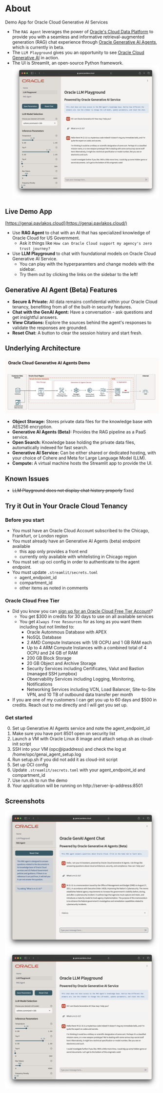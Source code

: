 # About

Demo App for Oracle Cloud Generative AI Services 

- The `RAG Agent` leverages the power of [Oracle's Cloud Data Platform](https://www.oracle.com/data-platform/) to provide you with a seamless and informative retrieval-augmented generation (RAG) chat experience through [Oracle Generative AI Agents](https://docs.oracle.com/en-us/iaas/Content/generative-ai-agents/overview.htm), which is currently in beta. 
- The `LLM Playground` gives you an opportunity to see [Oracle Cloud Generative AI](https://docs.oracle.com/en-us/iaas/Content/generative-ai/overview.htm) in action. 
- The UI is Streamlit, an open-source Python framework.
![llm_screenshot](documentation/llm.png)
## Live Demo App
[https://genai.pavlakos.cloud](https://genai.pavlakos.cloud/)

- Use **RAG Agent** to chat with an AI that has specialized knowledge of Oracle Cloud for US Government. 
  - Ask it things like `How can Oracle Cloud support my agency's zero trust journey?`
- Use **LLM Playground** to chat with foundational models on Oracle Cloud Generative AI Service.
  - You can play with the hyperparamters and change models with the sidebar.
  - Try them out by clicking the links on the sidebar to the left!

## Generative AI Agent (Beta) Features
- **Secure & Private:** All data remains confidential within your Oracle Cloud tenancy, benefiting from all of the built-in security features.
- **Chat with the GenAI Agent:** Have a conversation - ask questions and get insightful answers.
- **View Citations:** Explore the sources behind the agent's responses to validate the responses are grounded. 
- **Reset Chat:** A button to clear the session history and start fresh. 

## Underlying Architecture
![diagram](documentation/RAG%20Demo%20Diagram.png)
- **Object Storage:** Stores private data files for the knowledge base with AES256 encryption.
- **Generative AI Agents (Beta):** Provides the RAG pipeline as a PaaS service. 
- **Open Search:** Knowledge base holding the private data files, automatically indexed for fast search. 
- **Generative AI Service:** Can be either shared or dedicated hosting, with your choice of Cohere and Meta for Large Language Model (LLM).
- **Compute:** A virtual machine hosts the Streamlit app to provide the UI. 

## Known Issues

- ~~LLM Playground does not display chat history properly~~ fixed

## Try it Out in Your Oracle Cloud Tenancy

### Before you start

- You must have an Oracle Cloud Account subscribed to the Chicago, Frankfurt, or London region
- You must already have an Generative AI Agents (beta) endpoint available
  - this app only provides a front end
  - currently only available with whitelisting in Chicago region
- You must set up oci config in order to authenticate to the agent endpoint.
- You must update `.streamlit/secrets.toml`
  - agent_endpoint_id
  - compartment_id
  - other items as noted in comments

### Oracle Cloud Free Tier
- Did you know you can [sign up for an Oracle Cloud Free Tier Account](https://www.oracle.com/cloud/free/)?
   - You get $300 in credits for 30 days to use on all available services
   - You get `Always Free Resources` for as long as you want them including but not limited to: 
      - Oracle Autonmous Database with APEX
      - NoSQL Database
      - 2 AMD Compute Instances with 1/8 OCPU and 1 GB RAM each
      - Up to 4 ARM Compute Instances with a combined total of 4 OCPU and 24 GB of RAM  
      - 200 GB Block Storage
      - 20 GB Object and Archive Storage
      - Security Services including Certificates, Valut and Bastion (managed SSH jumpbox)
      - Observability Services including Logging, Monitoring, Notifications
      - Networking Services including VCN, Load Balancer, Site-to-Site VPN, and 10 TB of outbound data transfer per month
- If you are one of my customers I can get you up to 60 days and $500 in credits. Reach out to me directly and I will get you set up. 

### Get started

0. Set up Generative AI Agents service and note the agent_endpoint_id
2. Make sure you have port 8501 open on security list
3. Launch a VM with Oracle Linux 8 image and attach setup.sh as cloud-init script
4. SSH into your VM (opc@ipaddress) and check the log at /home/opc/genai_agent_setup.log
5. Run setup.sh if you did not add it as cloud-init script
6. Set up OCI config
7. Update `.streamlit/secrets.toml` with your agent_endpoint_id and compartment_id
8. Use run.sh to run the demo
9. Your application will be running on http://server-ip-address:8501

## Screenshots
![agent_screenshot](documentation/agent.png) ![llm_screenshot](documentation/llm.png)


